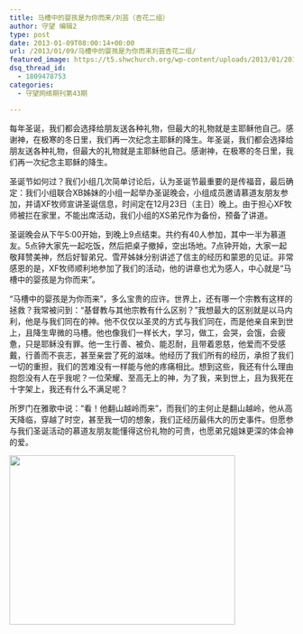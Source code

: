 ```yaml
---
title: 马槽中的婴孩是为你而来/刘芸（杏花二组）
author: 守望 编辑2
type: post
date: 2013-01-09T08:00:14+00:00
url: /2013/01/09/马槽中的婴孩是为你而来刘芸杏花二组/
featured_image: https://t5.shwchurch.org/wp-content/uploads/2013/01/20130109172341418-1000x288.jpg
dsq_thread_id:
  - 1809478753
categories:
  - 守望网络期刊第43期

---
```

每年圣诞，我们都会选择给朋友送各种礼物，但最大的礼物就是主耶稣他自己。感谢神，在极寒的冬日里，我们再一次纪念主耶稣的降生。<!--more-->年圣诞，我们都会选择给朋友送各种礼物，但最大的礼物就是主耶稣他自己。感谢神，在极寒的冬日里，我们再一次纪念主耶稣的降生。

圣诞节如何过？我们小组几次简单讨论后，认为圣诞节最重要的是传福音，最后确定：我们小组联合XB姊妹的小组一起举办圣诞晚会，小组成员邀请慕道友朋友参加，并请XF牧师宣讲圣诞信息，时间定在12月23日（主日）晚上。由于担心XF牧师被拦在家里，不能出席活动，我们小组的XS弟兄作为备份，预备了讲道。

圣诞晚会从下午5:00开始，到晚上9点结束。共约有40人参加，其中一半为慕道友。5点钟大家先一起吃饭，然后把桌子撤掉，空出场地。7点钟开始，大家一起敬拜赞美神，然后好智弟兄、雪芹姊妹分别讲述了信主的经历和蒙恩的见证。非常感恩的是，XF牧师顺利地参加了我们的活动，他的讲章也尤为感人，中心就是“马槽中的婴孩是为你而来”。

“马槽中的婴孩是为你而来”，多么宝贵的应许。世界上，还有哪一个宗教有这样的拯救？我常被问到：“基督教与其他宗教有什么区别？”我想最大的区别就是以马内利，他是与我们同在的神。他不仅仅以圣灵的方式与我们同在，而是他亲自来到世上，且降生卑微的马槽。他也像我们一样长大，学习，做工，会哭，会饿，会疲惫，只是耶稣没有罪。他一生行善、被负、能忍耐，且带着恩慈，他爱而不受感戴，行善而不丧志，甚至亲尝了死的滋味。他经历了我们所有的经历，承担了我们一切的重担，我们的苦难没有一样能与他的疼痛相比。想到这些，我还有什么理由抱怨没有人在乎我呢？一位荣耀、至高无上的神，为了我，来到世上，且为我死在十字架上，我还有什么不满足呢？

所罗门在雅歌中说：“看！他翻山越岭而来”，而我们的主何止是翻山越岭，他从高天降临，穿越了时空，甚至我一切的想象，我们正经历最伟大的历史事件。但愿参与我们圣诞活动的慕道友朋友能懂得这份礼物的可贵，也愿弟兄姐妹更深的体会神的爱。

[<img class="alignnone size-thumbnail wp-image-6712" title="14马槽中的婴孩是为你而来" src="http://t5.shwchurch.org/wp-content/uploads/2013/01/20130109172341418-400x300.jpg" alt="" width="400" height="300" />][1]

 [1]: http://t5.shwchurch.org/wp-content/uploads/2013/01/20130109172341418.jpg